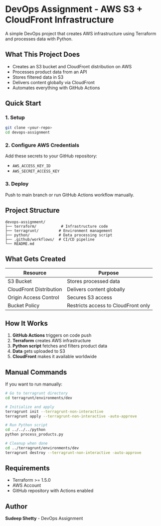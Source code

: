 # DevOps Assignment - AWS S3 + CloudFront Infrastructure

A simple DevOps project that creates AWS infrastructure using Terraform and processes data with Python.

## What This Project Does

- Creates an S3 bucket and CloudFront distribution on AWS
- Processes product data from an API
- Stores filtered data in S3
- Delivers content globally via CloudFront
- Automates everything with GitHub Actions

## Quick Start

### 1. Setup
```bash
git clone <your-repo>
cd devops-assignment
```

### 2. Configure AWS Credentials
Add these secrets to your GitHub repository:
- `AWS_ACCESS_KEY_ID`
- `AWS_SECRET_ACCESS_KEY`

### 3. Deploy
Push to main branch or run GitHub Actions workflow manually.

## Project Structure

```
devops-assignment/
├── terraform/           # Infrastructure code
├── terragrunt/         # Environment management
├── python/             # Data processing script
├── .github/workflows/  # CI/CD pipeline
└── README.md
```

## What Gets Created

| Resource | Purpose |
|----------|---------|
| S3 Bucket | Stores processed data |
| CloudFront Distribution | Delivers content globally |
| Origin Access Control | Secures S3 access |
| Bucket Policy | Restricts access to CloudFront only |

## How It Works

1. **GitHub Actions** triggers on code push
2. **Terraform** creates AWS infrastructure
3. **Python script** fetches and filters product data
4. **Data** gets uploaded to S3
5. **CloudFront** makes it available worldwide

## Manual Commands

If you want to run manually:

```bash
# Go to terragrunt directory
cd terragrunt/environments/dev

# Initialize and apply
terragrunt init --terragrunt-non-interactive
terragrunt apply --terragrunt-non-interactive -auto-approve

# Run Python script
cd ../../../python
python process_products.py

# Cleanup when done
cd ../terragrunt/environments/dev
terragrunt destroy --terragrunt-non-interactive -auto-approve
```

## Requirements

- Terraform >= 1.5.0
- AWS Account
- GitHub repository with Actions enabled

## Author

**Sudeep Shetty** - DevOps Assignment